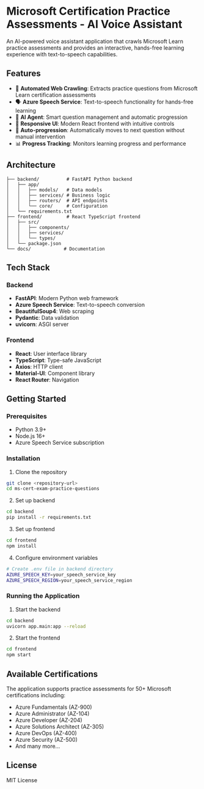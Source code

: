 # Microsoft Certification Practice Assessments - AI Voice Assistant

An AI-powered voice assistant application that crawls Microsoft Learn practice assessments and provides an interactive, hands-free learning experience with text-to-speech capabilities.

## Features

- 🎯 **Automated Web Crawling**: Extracts practice questions from Microsoft Learn certification assessments
- 🗣️ **Azure Speech Service**: Text-to-speech functionality for hands-free learning
- 🤖 **AI Agent**: Smart question management and automatic progression
- 📱 **Responsive UI**: Modern React frontend with intuitive controls
- 🔄 **Auto-progression**: Automatically moves to next question without manual intervention
- 📊 **Progress Tracking**: Monitors learning progress and performance

## Architecture

```
├── backend/          # FastAPI Python backend
│   ├── app/
│   │   ├── models/   # Data models
│   │   ├── services/ # Business logic
│   │   ├── routers/  # API endpoints
│   │   └── core/     # Configuration
│   └── requirements.txt
├── frontend/         # React TypeScript frontend
│   ├── src/
│   │   ├── components/
│   │   ├── services/
│   │   └── types/
│   └── package.json
└── docs/            # Documentation
```

## Tech Stack

### Backend
- **FastAPI**: Modern Python web framework
- **Azure Speech Service**: Text-to-speech conversion
- **BeautifulSoup4**: Web scraping
- **Pydantic**: Data validation
- **uvicorn**: ASGI server

### Frontend
- **React**: User interface library
- **TypeScript**: Type-safe JavaScript
- **Axios**: HTTP client
- **Material-UI**: Component library
- **React Router**: Navigation

## Getting Started

### Prerequisites
- Python 3.9+
- Node.js 16+
- Azure Speech Service subscription

### Installation

1. Clone the repository
```bash
git clone <repository-url>
cd ms-cert-exam-practice-questions
```

2. Set up backend
```bash
cd backend
pip install -r requirements.txt
```

3. Set up frontend
```bash
cd frontend
npm install
```

4. Configure environment variables
```bash
# Create .env file in backend directory
AZURE_SPEECH_KEY=your_speech_service_key
AZURE_SPEECH_REGION=your_speech_service_region
```

### Running the Application

1. Start the backend
```bash
cd backend
uvicorn app.main:app --reload
```

2. Start the frontend
```bash
cd frontend
npm start
```

## Available Certifications

The application supports practice assessments for 50+ Microsoft certifications including:
- Azure Fundamentals (AZ-900)
- Azure Administrator (AZ-104)
- Azure Developer (AZ-204)
- Azure Solutions Architect (AZ-305)
- Azure DevOps (AZ-400)
- Azure Security (AZ-500)
- And many more...

## License

MIT License